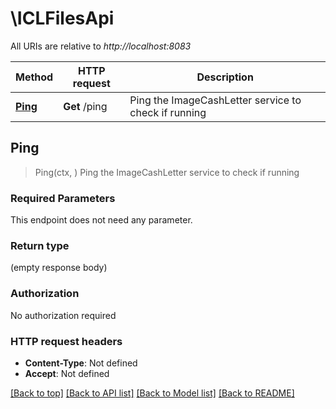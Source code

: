 # \ICLFilesApi

All URIs are relative to *http://localhost:8083*

Method | HTTP request | Description
------------- | ------------- | -------------
[**Ping**](ICLFilesApi.md#Ping) | **Get** /ping | Ping the ImageCashLetter service to check if running



## Ping

> Ping(ctx, )
Ping the ImageCashLetter service to check if running

### Required Parameters

This endpoint does not need any parameter.

### Return type

 (empty response body)

### Authorization

No authorization required

### HTTP request headers

- **Content-Type**: Not defined
- **Accept**: Not defined

[[Back to top]](#) [[Back to API list]](../README.md#documentation-for-api-endpoints)
[[Back to Model list]](../README.md#documentation-for-models)
[[Back to README]](../README.md)

